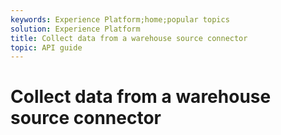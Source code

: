 ```yaml
---
keywords: Experience Platform;home;popular topics
solution: Experience Platform
title: Collect data from a warehouse source connector
topic: API guide
---
```


# Collect data from a warehouse source connector